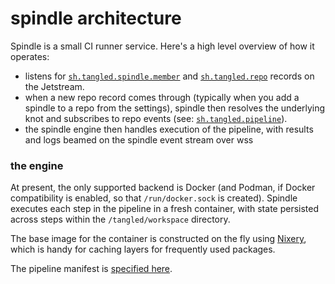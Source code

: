 # spindle architecture

Spindle is a small CI runner service. Here's a high level overview of how it operates:

* listens for [`sh.tangled.spindle.member`](/lexicons/spindle/member.json) and
[`sh.tangled.repo`](/lexicons/repo.json) records on the Jetstream.
* when a new repo record comes through (typically when you add a spindle to a
repo from the settings), spindle then resolves the underlying knot and
subscribes to repo events (see:
[`sh.tangled.pipeline`](/lexicons/pipeline.json)).
* the spindle engine then handles execution of the pipeline, with results and
logs beamed on the spindle event stream over wss

### the engine

At present, the only supported backend is Docker (and Podman, if Docker
compatibility is enabled, so that `/run/docker.sock` is created). Spindle
executes each step in the pipeline in a fresh container, with state persisted
across steps within the `/tangled/workspace` directory.

The base image for the container is constructed on the fly using
[Nixery](https://nixery.dev), which is handy for caching layers for frequently
used packages.

The pipeline manifest is [specified here](/docs/spindle/pipeline.md).
